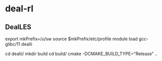 # deal-rl



## DealLES
export mkPrefix=/u/sw
source $mkPrefix/etc/profile
module load gcc-glibc/11 dealii

cd dealii/
mkdir build
cd build/
cmake -DCMAKE_BUILD_TYPE="Release" .. 